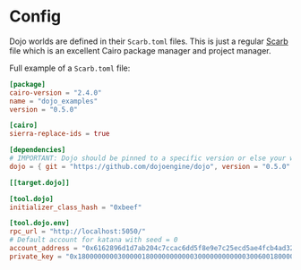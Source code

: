 # Config

Dojo worlds are defined in their `Scarb.toml` files. This is just a regular [Scarb](https://docs.swmansion.com/scarb/) file which is an excellent Cairo package manager and project manager.

Full example of a `Scarb.toml` file:

```toml
[package]
cairo-version = "2.4.0"
name = "dojo_examples"
version = "0.5.0"

[cairo]
sierra-replace-ids = true

[dependencies]
# IMPORTANT: Dojo should be pinned to a specific version or else your world might not compile.
dojo = { git = "https://github.com/dojoengine/dojo", version = "0.5.0" }

[[target.dojo]]

[tool.dojo]
initializer_class_hash = "0xbeef"

[tool.dojo.env]
rpc_url = "http://localhost:5050/"
# Default account for katana with seed = 0
account_address = "0x6162896d1d7ab204c7ccac6dd5f8e9e7c25ecd5ae4fcb4ad32e57786bb46e03"
private_key = "0x1800000000300000180000000000030000000000003006001800006600"
```
